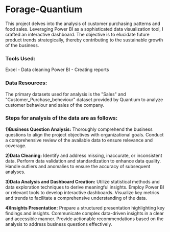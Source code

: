 # Forage-Quantium
This project delves into the analysis of customer purchasing patterns and food sales. Leveraging Power BI as a sophisticated data visualization tool, I crafted an interactive dashboard. The objective is to elucidate future product trends strategically, thereby contributing to the sustainable growth of the business.

### Tools Used:
Excel - Data cleaning
Power BI - Creating reports

### Data Resources:
The primary datasets used for analysis is the "Sales" and "Customer_Purchase_beheviour" dataset provided by Quantium to analyze customer behaviour and sales of the company.

### Steps for analysis of the data are as follows:

**1)Business Question Analysis:**
Thoroughly comprehend the business questions to align the project objectives with organizational goals.
Conduct a comprehensive review of the available data to ensure relevance and coverage.

**2)Data Cleaning:**
Identify and address missing, inaccurate, or inconsistent data.
Perform data validation and standardization to enhance data quality.
Handle outliers and anomalies to ensure the accuracy of subsequent analyses.

**3)Data Analysis and Dashboard Creation:**
Utilize statistical methods and data exploration techniques to derive meaningful insights.
Employ Power BI or relevant tools to develop interactive dashboards.
Visualize key metrics and trends to facilitate a comprehensive understanding of the data.

**4)Insights Presentation:**
Prepare a structured presentation highlighting key findings and insights.
Communicate complex data-driven insights in a clear and accessible manner.
Provide actionable recommendations based on the analysis to address business questions effectively.
